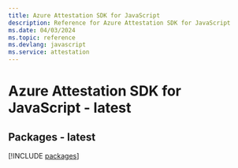 ```yaml
---
title: Azure Attestation SDK for JavaScript
description: Reference for Azure Attestation SDK for JavaScript
ms.date: 04/03/2024
ms.topic: reference
ms.devlang: javascript
ms.service: attestation
---
```

# Azure Attestation SDK for JavaScript - latest
## Packages - latest
[!INCLUDE [packages](attestation-index.md)]